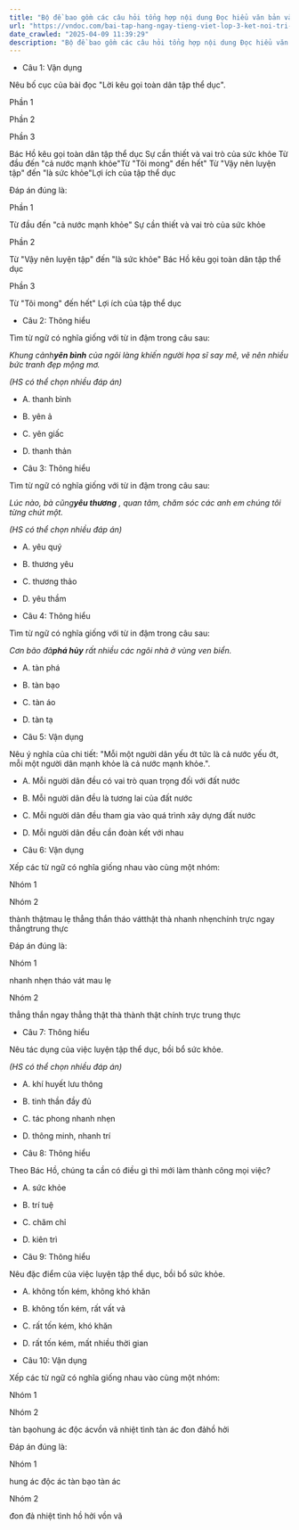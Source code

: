 ```yaml
---
title: "Bộ đề bao gồm các câu hỏi tổng hợp nội dung Đọc hiểu văn bản và Luyện từ và câu được học ở Tuần 23 trong chương trình Tiếng Việt lớp 3 Tập 2 Kết nối tri thức."
url: "https://vndoc.com/bai-tap-hang-ngay-tieng-viet-lop-3-ket-noi-tri-thuc-tuan-23-thu-3-336746"
date_crawled: "2025-04-09 11:39:29"
description: "Bộ đề bao gồm các câu hỏi tổng hợp nội dung Đọc hiểu văn bản và Luyện từ và câu được học ở Tuần 23 trong chương trình Tiếng Việt lớp 3 Tập 2 Kết nối tri thức."
---
```


* Câu 1:  Vận dụng

Nêu bố cục của bài đọc "Lời kêu gọi toàn dân tập thể dục".

Phần 1

Phần 2

Phần 3

Bác Hồ kêu gọi toàn dân tập thể dục Sự cần thiết và vai trò của sức khỏe Từ đầu đến "cả nước mạnh khỏe"Từ "Tôi mong" đến hết" Từ "Vậy nên luyện tập" đến "là sức khỏe"Lợi ích của tập thể dục

Đáp án đúng là:

Phần 1

Từ đầu đến "cả nước mạnh khỏe" Sự cần thiết và vai trò của sức khỏe

Phần 2

Từ "Vậy nên luyện tập" đến "là sức khỏe" Bác Hồ kêu gọi toàn dân tập thể dục

Phần 3

Từ "Tôi mong" đến hết" Lợi ích của tập thể dục

* Câu 2:  Thông hiểu

Tìm từ ngữ có nghĩa giống với từ in đậm trong câu sau:

_Khung cảnh**yên bình** của ngôi làng khiến người họa sĩ say mê, vẽ nên nhiều bức tranh đẹp mộng mơ._

_(HS có thể chọn nhiều đáp án)_

  * A. thanh bình 
  * B. yên ả 
  * C. yên giấc 
  * D. thanh thản 



* Câu 3:  Thông hiểu

Tìm từ ngữ có nghĩa giống với từ in đậm trong câu sau:

_Lúc nào, bà cũng**yêu thương** , quan tâm, chăm sóc các anh em chúng tôi từng chút một._

_(HS có thể chọn nhiều đáp án)_

  * A. yêu quý 
  * B. thương yêu 
  * C. thương thảo 
  * D. yêu thầm 



* Câu 4:  Thông hiểu

Tìm từ ngữ có nghĩa giống với từ in đậm trong câu sau:

_Cơn bão đã**phá hủy** rất nhiều các ngôi nhà ở vùng ven biển._

  * A. tàn phá 
  * B. tàn bạo 
  * C. tàn áo 
  * D. tàn tạ 



* Câu 5:  Vận dụng

Nêu ý nghĩa của chi tiết: "Mỗi một người dân yếu ớt tức là cả nước yếu ớt, mỗi một người dân mạnh khỏe là cả nước mạnh khỏe.".

  * A. Mỗi người dân đều có vai trò quan trọng đối với đất nước 
  * B. Mỗi người dân đều là tương lai của đất nước 
  * C. Mỗi người dân đều tham gia vào quá trình xây dựng đất nước 
  * D. Mỗi người dân đều cần đoàn kết với nhau 



* Câu 6:  Vận dụng

Xếp các từ ngữ có nghĩa giống nhau vào cùng một nhóm:

Nhóm 1

Nhóm 2

thành thậtmau lẹ thẳng thắn tháo vátthật thà nhanh nhẹnchính trực ngay thẳngtrung thực

Đáp án đúng là:

Nhóm 1

nhanh nhẹn tháo vát mau lẹ

Nhóm 2

thẳng thắn ngay thẳng thật thà thành thật chính trực trung thực

* Câu 7:  Thông hiểu

Nêu tác dụng của việc luyện tập thể dục, bồi bổ sức khỏe.

_(HS có thể chọn nhiều đáp án)_

  * A. khí huyết lưu thông 
  * B. tinh thần đầy đủ 
  * C. tác phong nhanh nhẹn 
  * D. thông minh, nhanh trí 



* Câu 8:  Thông hiểu

Theo Bác Hồ, chúng ta cần có điều gì thì mới làm thành công mọi việc?

  * A. sức khỏe 
  * B. trí tuệ 
  * C. chăm chỉ 
  * D. kiên trì 



* Câu 9:  Thông hiểu

Nêu đặc điểm của việc luyện tập thể dục, bồi bổ sức khỏe.

  * A. không tốn kém, không khó khăn 
  * B. không tốn kém, rất vất vả 
  * C. rất tốn kém, khó khăn 
  * D. rất tốn kém, mất nhiều thời gian 



* Câu 10:  Vận dụng

Xếp các từ ngữ có nghĩa giống nhau vào cùng một nhóm:

Nhóm 1

Nhóm 2

tàn bạohung ác độc ácvồn vã nhiệt tình tàn ác đon đảhồ hởi

Đáp án đúng là:

Nhóm 1

hung ác độc ác tàn bạo tàn ác

Nhóm 2

đon đả nhiệt tình hồ hởi vồn vã
